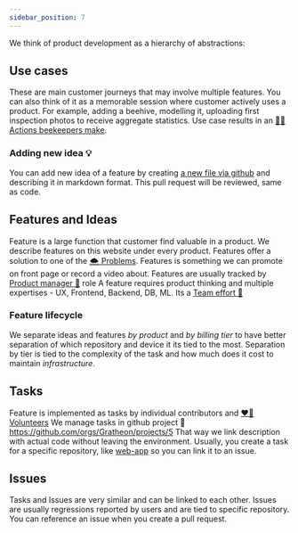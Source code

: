 ```yaml
---
sidebar_position: 7
---
```

We think of product development as a hierarchy of abstractions:
## Use cases
These are main customer journeys that may involve multiple features.
You can also think of it as a memorable session where customer actively uses a product.
For example, adding a beehive, modelling it, uploading first inspection photos to receive aggregate statistics. Use case results in an [🧑‍🚀 Actions beekeepers make](products/🧑‍🚀%20Actions%20beekeepers%20make.md).
### Adding new idea 💡
You can add new idea of a feature by creating [a new file via github](https://github.com/Gratheon/website/tree/main/about/products/%F0%9F%93%B1Web-app/pro%20tier/ideas%20%F0%9F%92%A1) and describing it in markdown format. This pull request will be reviewed, same as code.
## Features and Ideas
Feature is a large function that customer find valuable in a product. 
We describe features on this website under every product.
Features offer a solution to one of the  [🌨️ Problems](🌨️%20Problems/🌨️%20Problems.md).
Features is something we can promote on front page or record a video about.
Features are usually tracked by [Product manager 🦉](Team/Roles/Product%20manager%20🦉.md) role
A feature requires product thinking and multiple expertises - UX, Frontend, Backend, DB, ML. 
Its a [Team effort 🐝](🫀%20Culture%20and%20values/Team%20effort%20🐝.md)
### Feature lifecycle
We separate ideas and features _by product_ and _by billing tier_ to have better separation of which repository and device it its tied to the most. Separation by tier is tied to the complexity of the task and how much does it cost to maintain _infrastructure_.
## Tasks
Feature is implemented as tasks by individual contributors and [❤️‍🔥 Volunteers](../❤️‍🔥%20Volunteers.md)
We manage tasks in github project 🐙 https://github.com/orgs/Gratheon/projects/5
That way we link description with actual code without leaving the environment.
Usually, you create a task for a specific repository, like [web-app](https://github.com/gratheon/web-app) so you can link it to an issue.
## Issues
Tasks and Issues are very similar and can be linked to each other. Issues are usually regressions reported by users and are tied to specific repository. You can reference an issue when you create a pull request.